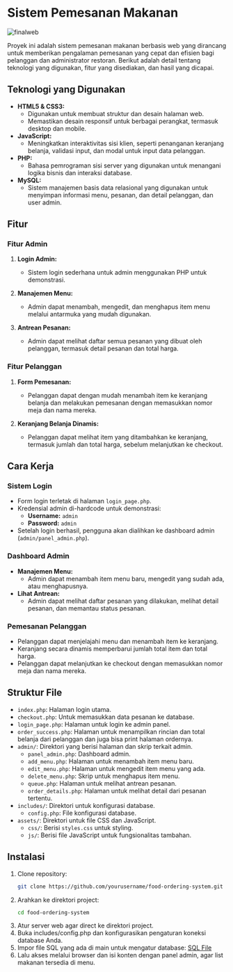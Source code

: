 # Sistem Pemesanan Makanan

![finalweb](https://github.com/user-attachments/assets/f57c2bf9-6d07-4035-bb17-bf75063426b4)

Proyek ini adalah sistem pemesanan makanan berbasis web yang dirancang untuk memberikan pengalaman pemesanan yang cepat dan efisien bagi pelanggan dan administrator restoran. Berikut adalah detail tentang teknologi yang digunakan, fitur yang disediakan, dan hasil yang dicapai.

## Teknologi yang Digunakan

- **HTML5 & CSS3:** 
  - Digunakan untuk membuat struktur dan desain halaman web.
  - Memastikan desain responsif untuk berbagai perangkat, termasuk desktop dan mobile.
- **JavaScript:** 
  - Meningkatkan interaktivitas sisi klien, seperti penanganan keranjang belanja, validasi input, dan modal untuk input data pelanggan.
- **PHP:** 
  - Bahasa pemrograman sisi server yang digunakan untuk menangani logika bisnis dan interaksi database.
- **MySQL:** 
  - Sistem manajemen basis data relasional yang digunakan untuk menyimpan informasi menu, pesanan, dan detail pelanggan, dan user admin.

## Fitur

### Fitur Admin

1. **Login Admin:**
   - Sistem login sederhana untuk admin menggunakan PHP untuk demonstrasi.
   
2. **Manajemen Menu:**
   - Admin dapat menambah, mengedit, dan menghapus item menu melalui antarmuka yang mudah digunakan.
   
3. **Antrean Pesanan:**
   - Admin dapat melihat daftar semua pesanan yang dibuat oleh pelanggan, termasuk detail pesanan dan total harga.

### Fitur Pelanggan

1. **Form Pemesanan:**
   - Pelanggan dapat dengan mudah menambah item ke keranjang belanja dan melakukan pemesanan dengan memasukkan nomor meja dan nama mereka.
   
2. **Keranjang Belanja Dinamis:**
   - Pelanggan dapat melihat item yang ditambahkan ke keranjang, termasuk jumlah dan total harga, sebelum melanjutkan ke checkout.

## Cara Kerja

### Sistem Login

- Form login terletak di halaman `login_page.php`.
- Kredensial admin di-hardcode untuk demonstrasi:
  - **Username:** `admin`
  - **Password:** `admin`
- Setelah login berhasil, pengguna akan dialihkan ke dashboard admin (`admin/panel_admin.php`).

### Dashboard Admin

- **Manajemen Menu:** 
  - Admin dapat menambah item menu baru, mengedit yang sudah ada, atau menghapusnya.
- **Lihat Antrean:**
  - Admin dapat melihat daftar pesanan yang dilakukan, melihat detail pesanan, dan memantau status pesanan.

### Pemesanan Pelanggan

- Pelanggan dapat menjelajahi menu dan menambah item ke keranjang.
- Keranjang secara dinamis memperbarui jumlah total item dan total harga.
- Pelanggan dapat melanjutkan ke checkout dengan memasukkan nomor meja dan nama mereka.

## Struktur File

- `index.php`: Halaman login utama.
- `checkout.php`: Untuk memasukkan data pesanan ke database.
- `login_page.php`: Halaman untuk login ke admin panel.
- `order_success.php`: Halaman untuk menampilkan rincian dan total belanja dari pelanggan dan juga bisa print halaman ordernya.
- `admin/`: Direktori yang berisi halaman dan skrip terkait admin.
  - `panel_admin.php`: Dashboard admin.
  - `add_menu.php`: Halaman untuk menambah item menu baru.
  - `edit_menu.php`: Halaman untuk mengedit item menu yang ada.
  - `delete_menu.php`: Skrip untuk menghapus item menu.
  - `queue.php`: Halaman untuk melihat antrean pesanan.
  - `order_details.php`: Halaman untuk melihat detail dari pesanan tertentu.
- `includes/`: Direktori untuk konfigurasi database.
  - `config.php`: File konfigurasi database.
- `assets/`: Direktori untuk file CSS dan JavaScript.
  - `css/`: Berisi `styles.css` untuk styling.
  - `js/`: Berisi file JavaScript untuk fungsionalitas tambahan.

## Instalasi

1. Clone repository:
   ```sh
   git clone https://github.com/yourusername/food-ordering-system.git
2. Arahkan ke direktori project:
   ```sh
   cd food-ordering-system
3. Atur server web agar direct ke direktori project.
4. Buka includes/config.php dan konfigurasikan pengaturan koneksi database Anda.
5. Impor file SQL yang ada di main untuk mengatur database:
   [SQL File](https://github.com/kolomonyong/pemesanan_makanan_uas/blob/main/food_ordering.sql)
6. Lalu akses melalui browser dan isi konten dengan panel admin, agar list makanan tersedia di menu.
